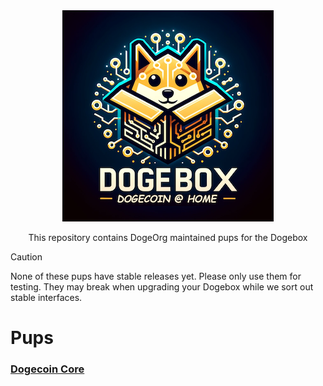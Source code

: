 <div align="center">
  <img src="docs/img/dogebox-logo.png" alt="Dogebox Logo"/>
  <p>This repository contains DogeOrg maintained pups for the Dogebox</p>
</div>

> [!CAUTION]  
> None of these pups have stable releases yet. Please only use them for testing. They may break when upgrading your Dogebox while we sort out stable interfaces.

# Pups

### [Dogecoin Core](./core/README.md)
